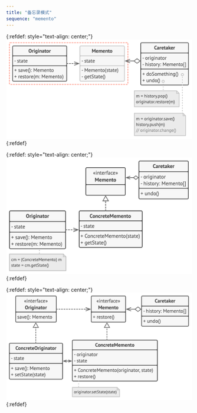 ```yaml
---
title: "备忘录模式"
sequence: "memento"
---
```


{:refdef: style="text-align: center;"}
![](/assets/images/design-pattern/diagrams/memento-structure1.png)
{:refdef}

{:refdef: style="text-align: center;"}
![](/assets/images/design-pattern/diagrams/memento-structure2.png)
{:refdef}

{:refdef: style="text-align: center;"}
![](/assets/images/design-pattern/diagrams/memento-structure3.png)
{:refdef}

